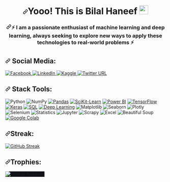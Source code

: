 <h1 align="center" dir="auto"><a id="user-content-hey-im-muhammad-aashir-khan--" class="anchor" aria-hidden="true" href="#hey-im-muhammad-aashir-khan--"><svg class="octicon octicon-link" viewBox="0 0 16 16" version="1.1" width="16" height="16" aria-hidden="true"><path fill-rule="evenodd" d="M7.775 3.275a.75.75 0 001.06 1.06l1.25-1.25a2 2 0 112.83 2.83l-2.5 2.5a2 2 0 01-2.83 0 .75.75 0 00-1.06 1.06 3.5 3.5 0 004.95 0l2.5-2.5a3.5 3.5 0 00-4.95-4.95l-1.25 1.25zm-4.69 9.64a2 2 0 010-2.83l2.5-2.5a2 2 0 012.83 0 .75.75 0 001.06-1.06 3.5 3.5 0 00-4.95 0l-2.5 2.5a3.5 3.5 0 004.95 4.95l1.25-1.25a.75.75 0 00-1.06-1.06l-1.25 1.25a2 2 0 01-2.83 0z"></path></svg></a>Yooo! This is Bilal Haneef <a target="_blank" rel="noopener noreferrer nofollow" href="https://camo.githubusercontent.com/e8e7b06ecf583bc040eb60e44eb5b8e0ecc5421320a92929ce21522dbc34c891/68747470733a2f2f6d656469612e67697068792e636f6d2f6d656469612f6876524a434c467a6361737252346961377a2f67697068792e676966"><img src="https://camo.githubusercontent.com/e8e7b06ecf583bc040eb60e44eb5b8e0ecc5421320a92929ce21522dbc34c891/68747470733a2f2f6d656469612e67697068792e636f6d2f6d656469612f6876524a434c467a6361737252346961377a2f67697068792e676966" width="28px" height="28px" style="max-width: 100%;"></a> </h1>

<h3 align="center" dir="auto"><a id="user-content-an-enthusiastic-and-passionate-dev-from-pakistan" class="anchor" aria-hidden="true" href="#an-enthusiastic-and-passionate-dev-from-pakistan"><svg class="octicon octicon-link" viewBox="0 0 16 16" version="1.1" width="16" height="16" aria-hidden="true"><path fill-rule="evenodd" d="M7.775 3.275a.75.75 0 001.06 1.06l1.25-1.25a2 2 0 112.83 2.83l-2.5 2.5a2 2 0 01-2.83 0 .75.75 0 00-1.06 1.06 3.5 3.5 0 004.95 0l2.5-2.5a3.5 3.5 0 00-4.95-4.95l-1.25 1.25zm-4.69 9.64a2 2 0 010-2.83l2.5-2.5a2 2 0 012.83 0 .75.75 0 001.06-1.06 3.5 3.5 0 00-4.95 0l-2.5 2.5a3.5 3.5 0 004.95 4.95l1.25-1.25a.75.75 0 00-1.06-1.06l-1.25 1.25a2 2 0 01-2.83 0z"></path></svg></a>⚡ I am a passionate enthusiast of machine learning and deep learning, always seeking to explore new ways to apply these technologies to real-world problems ⚡<br></h3>

<h2 dir="auto"><a id="user-content--socials" class="anchor" aria-hidden="true" href="#-socials"><svg class="octicon octicon-link" viewBox="0 0 16 16" version="1.1" width="16" height="16" aria-hidden="true"><path fill-rule="evenodd" d="M7.775 3.275a.75.75 0 001.06 1.06l1.25-1.25a2 2 0 112.83 2.83l-2.5 2.5a2 2 0 01-2.83 0 .75.75 0 00-1.06 1.06 3.5 3.5 0 004.95 0l2.5-2.5a3.5 3.5 0 00-4.95-4.95l-1.25 1.25zm-4.69 9.64a2 2 0 010-2.83l2.5-2.5a2 2 0 012.83 0 .75.75 0 001.06-1.06 3.5 3.5 0 00-4.95 0l-2.5 2.5a3.5 3.5 0 004.95 4.95l1.25-1.25a.75.75 0 00-1.06-1.06l-1.25 1.25a2 2 0 01-2.83 0z"></path></svg></a><g-emoji class="g-emoji" alias="globe_with_meridians" fallback-src="https://github.githubassets.com/images/icons/emoji/unicode/1f310.png"></g-emoji> Social Media:</h2>

<a href="https://www.facebook.com/bilalhaneef484/">
  <img src="https://img.shields.io/badge/Facebook-%231877F2.svg?logo=Facebook&logoColor=white" alt="Facebook" style="max-width: 100%;">
</a>

<a href="https://www.linkedin.com/in/bilal-haneef-32014a1a2/">
  <img src="https://img.shields.io/badge/LinkedIn-%230077B5.svg?logo=linkedin&logoColor=white" alt="LinkedIn" style="max-width: 100%;">
</a>

<a href="https://www.kaggle.com/muhammadbilalhaneef">
  <img src="https://img.shields.io/badge/Kaggle-%2320BEFF.svg?logo=kaggle&logoColor=white" alt="Kaggle" style="max-width: 100%;">
</a>

<a href="https://twitter.com/MBHQs">
  <img alt="Twitter URL" src="https://img.shields.io/twitter/url?label=twitter&logo=twitter&style=plastic&url=https%3A%2F%2Ftwitter.com%2FMBHQs">
</a>

<h2 dir="auto"><a id="user-content--tech-stack" class="anchor" aria-hidden="true" href="#-tech-stack"><svg class="octicon octicon-link" viewBox="0 0 16 16" version="1.1" width="16" height="16" aria-hidden="true"><path fill-rule="evenodd" d="M7.775 3.275a.75.75 0 001.06 1.06l1.25-1.25a2 2 0 112.83 2.83l-2.5 2.5a2 2 0 01-2.83 0 .75.75 0 00-1.06 1.06 3.5 3.5 0 004.95 0l2.5-2.5a3.5 3.5 0 00-4.95-4.95l-1.25 1.25zm-4.69 9.64a2 2 0 010-2.83l2.5-2.5a2 2 0 012.83 0 .75.75 0 001.06-1.06 3.5 3.5 0 00-4.95 0l-2.5 2.5a3.5 3.5 0 004.95 4.95l1.25-1.25a.75.75 0 00-1.06-1.06l-1.25 1.25a2 2 0 01-2.83 0z"></path></svg></a><g-emoji class="g-emoji" alias="computer" fallback-src="https://github.githubassets.com/images/icons/emoji/unicode/1f4bb.png"></g-emoji> Stack Tools:</h2>

<div>
  <img alt="Python" src="https://img.shields.io/badge/Python-3.10-blue.svg?style=plastic">
  <img alt="NumPy" src="https://img.shields.io/badge/NumPy-%2314354C.svg?logo=numpy&logoColor=white&style=plastic">
  <a href="https://pandas.pydata.org/" target="_blank"><img alt="Pandas" src="https://img.shields.io/badge/pandas-1.4.0-blue?style=plastic&logo=pandas"></a>
  <a href="https://scikit-learn.org/" target="_blank"><img alt="SciKit-Learn" src="https://img.shields.io/badge/scikit--learn-1.1.1-blue?style=plastic&logo=scikit-learn"></a>
  <a href="https://powerbi.microsoft.com/" target="_blank"><img alt="Power BI" src="https://img.shields.io/badge/Power%20BI-blue?style=plastic&logo=Power%20BI"></a>
  <a href="https://www.tensorflow.org/" target="_blank"><img alt="TensorFlow" src="https://img.shields.io/badge/TensorFlow-2.7.0-blue?style=plastic&logo=TensorFlow"></a>
  <a href="https://keras.io/" target="_blank"><img alt="Keras" src="https://img.shields.io/badge/Keras-2.6.0-blue?style=plastic&logo=Keras"></a>
  <a href="https://www.w3schools.com/sql/" target="_blank"><img alt="SQL" src="https://img.shields.io/badge/SQL-Database-blue?style=plastic&logo=sql"></a>
  <a href="https://www.tensorflow.org/" target="_blank"><img alt="Deep Learning" src="https://img.shields.io/badge/Deep%20Learning-blue?style=plastic&logo=tensorflow"></a>
  <img alt="Matplotlib" src="https://img.shields.io/badge/Matplotlib-%230077B5.svg?logo=matplotlib&logoColor=white&style=plastic">
  <img alt="Seaborn" src="https://img.shields.io/badge/Seaborn-%23F37626.svg?logo=seaborn&logoColor=white&style=plastic">
  <img alt="Plotly" src="https://img.shields.io/badge/Plotly-%23374066.svg?logo=plotly&logoColor=white&style=plastic">
  <img alt="Selenium" src="https://img.shields.io/badge/Selenium-%23000000.svg?logo=selenium&logoColor=white&style=plastic">
  <img alt="Statistics" src="https://img.shields.io/badge/Statistics-%23121011.svg?logo=statistics&logoColor=white&style=plastic">
  <img alt="Jupyter" src="https://img.shields.io/badge/Jupyter-Notebook-blue.svg?logo=jupyter&style=plastic"/>
  <img alt="Scrapy" src="https://img.shields.io/badge/Scrapy-%23121011.svg?logo=scrapy&logoColor=white&style=plastic"/>
  <img alt="Excel" src="https://img.shields.io/badge/Excel-365-blue.svg?logo=microsoft-excel&style=plastic"/>
  <img alt="Beautiful Soup" src="https://img.shields.io/badge/Beautiful%20Soup-4-blue.svg?logo=beautifulsoup&style=plastic"/>
  <a href="https://colab.research.google.com/" target="_blank" rel="nofollow"><img src="https://colab.research.google.com/assets/colab-badge.svg" alt="Google Colab" style="max-width: 100%;"></a>
</div>

<h2 dir="auto"><a id="user-content--tech-stack" class="anchor" aria-hidden="true" href="#-tech-stack"><svg class="octicon octicon-link" viewBox="0 0 16 16" version="1.1" width="16" height="16" aria-hidden="true"><path fill-rule="evenodd" d="M7.775 3.275a.75.75 0 001.06 1.06l1.25-1.25a2 2 0 112.83 2.83l-2.5 2.5a2 2 0 01-2.83 0 .75.75 0 00-1.06 1.06 3.5 3.5 0 004.95 0l2.5-2.5a3.5 3.5 0 00-4.95-4.95l-1.25 1.25zm-4.69 9.64a2 2 0 010-2.83l2.5-2.5a2 2 0 012.83 0 .75.75 0 001.06-1.06 3.5 3.5 0 00-4.95 0l-2.5 2.5a3.5 3.5 0 004.95 4.95l1.25-1.25a.75.75 0 00-1.06-1.06l-1.25 1.25a2 2 0 01-2.83 0z"></path></svg></a><g-emoji class="g-emoji" alias="computer" fallback-src="https://github.githubassets.com/images/icons/emoji/unicode/1f4bb.png"></g-emoji>Streak:</h2>

[![GitHub Streak](http://github-readme-streak-stats.herokuapp.com?user=MuhammadBilal848&theme=dark&background=0d1117&ring=1eb3e3&fire=1eb3e3&currStreakLabel=FFFFFF&sideLabels=FFFFFF)](https://git.io/streak-stats)

<h2 dir="auto"><a id="user-content--tech-stack" class="anchor" aria-hidden="true" href="#-tech-stack"><svg class="octicon octicon-link" viewBox="0 0 16 16" version="1.1" width="16" height="16" aria-hidden="true"><path fill-rule="evenodd" d="M7.775 3.275a.75.75 0 001.06 1.06l1.25-1.25a2 2 0 112.83 2.83l-2.5 2.5a2 2 0 01-2.83 0 .75.75 0 00-1.06 1.06 3.5 3.5 0 004.95 0l2.5-2.5a3.5 3.5 0 00-4.95-4.95l-1.25 1.25zm-4.69 9.64a2 2 0 010-2.83l2.5-2.5a2 2 0 012.83 0 .75.75 0 001.06-1.06 3.5 3.5 0 00-4.95 0l-2.5 2.5a3.5 3.5 0 004.95 4.95l1.25-1.25a.75.75 0 00-1.06-1.06l-1.25 1.25a2 2 0 01-2.83 0z"></path></svg></a><g-emoji class="g-emoji" alias="computer" fallback-src="https://github.githubassets.com/images/icons/emoji/unicode/1f4bb.png"></g-emoji>Trophies:</h2>
<p align="left">
  <a href="https://github.com/ryo-ma/github-profile-trophy" target="_blank">
    <img src="https://github-profile-trophy.vercel.app/?username=MuhammadBilal848&theme=onedark&no-frame=true&column=7&v=2" alt="GitHub Trophies" style="background-color:#0d1117;"/>
  </a>
</p>



<!--
**MuhammadBilal848/MuhammadBilal848** is a ✨ _special_ ✨ repository because its `README.md` (this file) appears on your GitHub profile.

Here are some ideas to get you started:

- 🔭 I’m currently working on ...
- 🌱 I’m currently learning ...
- 👯 I’m looking to collaborate on ...
- 🤔 I’m looking for help with ...
- 💬 Ask me about ...
- 📫 How to reach me: ...
- 😄 Pronouns: ...
- ⚡ Fun fact: ...
-->
